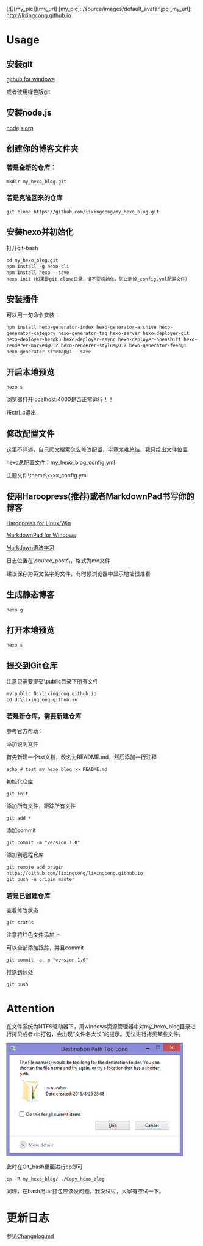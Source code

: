 [![][my_pic]][my_url]
[my_pic]: /source/images/default_avatar.jpg
[my_url]: http://lixingcong.github.io


# Usage

## 安装git

[github for windows](https://windows.github.com)

或者使用绿色版git

## 安装node.js

[nodejs.org](http://nodejs.org)


## 创建你的博客文件夹

### 若是全新的仓库：

	mkdir my_hexo_blog.git

### 若是克隆回来的仓库

	git clone https://github.com/lixingcong/my_hexo_blog.git


## 安装hexo并初始化

打开git-bash

	cd my_hexo_blog.git
	npm install -g hexo-cli
	npm install hexo --save
	hexo init（如果是git clone目录，请不要初始化，防止删掉_config.yml配置文件）

## 安装插件
可以用一句命令安装：

	npm install hexo-generator-index hexo-generator-archive hexo-generator-category hexo-generator-tag hexo-server hexo-deployer-git hexo-deployer-heroku hexo-deployer-rsync hexo-deployer-openshift hexo-renderer-marked@0.2 hexo-renderer-stylus@0.2 hexo-generator-feed@1 hexo-generator-sitemap@1 --save

## 开启本地预览

	hexo s

浏览器打开localhost:4000是否正常运行！！

按ctrl_c退出

## 修改配置文件

这里不详述，自己爬文搜索怎么修改配置，毕竟太难总结，我只给出文件位置

hexo总配置文件：my_hexo_blog\_config.yml

主题文件\theme\xxxx\_config.yml

## 使用Haroopress(推荐)或者MarkdownPad书写你的博客

[Haroopress for Linux/Win](http://pad.haroopress.com/)

[MarkdownPad for Windows](http://markdownpad.com/)

[Markdown语法学习](https://www.zybuluo.com/AntLog/note/63228)

日志位置在\source\_posts\，格式为md文件

建议保存为英文名字的文件，有时候浏览器中显示地址很难看

## 生成静态博客

	hexo g

## 打开本地预览

	hexo s

## 提交到Git仓库

注意只需要提交\public目录下所有文件

	mv public D:\lixingcong.github.io
	cd d:\lixingcong.github.io

### 若是新仓库，需要新建仓库

参考官方帮助：

添加说明文件

首先新建一个txt文档，改名为README.md，然后添加一行注释

	echo # test my hexo blog >> README.md

初始化仓库

	git init

添加所有文件，跟踪所有文件

	git add *

添加commit

	git commit -m "version 1.0"

添加到远程仓库

	git remote add origin https://github.com/lixingcong/lixingcong.github.io
	git push -u origin master

### 若是已创建仓库

查看修改状态
	
	git status

注意将红色文件添加上

可以全部添加跟踪，并且commit

	git commit -a -m "version 1.0"

推送到远处

	git push

# Attention

在文件系统为NTFS驱动器下，用windows资源管理器中对my_hexo_blog目录进行拷贝或者zip打包，会出现“文件名太长”的提示。无法进行拷贝某些文件。

![](/source/images/readme/error_ntfs.png)

此时在Git_bash里面进行cp即可

	cp -R my_hexo_blog/ ./Copy_hexo_blog

同理，在bash用tar打包应该没问题，我没试过，大家有空试一下。

# 更新日志

参见[Changelog.md](/ChangeLog.md)

